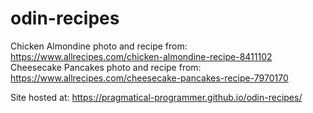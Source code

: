 # odin-recipes

Chicken Almondine photo and recipe from: https://www.allrecipes.com/chicken-almondine-recipe-8411102
Cheesecake Pancakes photo and recipe from: https://www.allrecipes.com/cheesecake-pancakes-recipe-7970170


Site hosted at: https://pragmatical-programmer.github.io/odin-recipes/